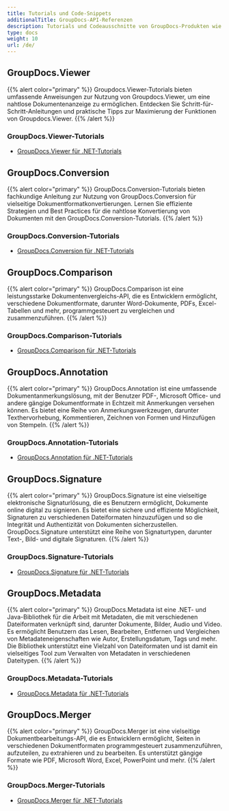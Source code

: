 ```yaml
---
title: Tutorials und Code-Snippets
additionalTitle: GroupDocs-API-Referenzen
description: Tutorials und Codeausschnitte von GroupDocs-Produkten wie GroupDocs.Viewer, GroupDocs.Annotation, GroupDocs.Conversion und anderen Produkten.
type: docs
weight: 10
url: /de/
---
```


## GroupDocs.Viewer
{{% alert color="primary" %}}
Groupdocs.Viewer-Tutorials bieten umfassende Anweisungen zur Nutzung von Groupdocs.Viewer, um eine nahtlose Dokumentenanzeige zu ermöglichen. Entdecken Sie Schritt-für-Schritt-Anleitungen und praktische Tipps zur Maximierung der Funktionen von Groupdocs.Viewer.
{{% /alert %}}

### GroupDocs.Viewer-Tutorials
- [GroupDocs.Viewer für .NET-Tutorials](../viewer/de/net/)


## GroupDocs.Conversion
{{% alert color="primary" %}}
GroupDocs.Conversion-Tutorials bieten fachkundige Anleitung zur Nutzung von GroupDocs.Conversion für vielseitige Dokumentformatkonvertierungen. Lernen Sie effiziente Strategien und Best Practices für die nahtlose Konvertierung von Dokumenten mit den GroupDocs.Conversion-Tutorials.
{{% /alert %}}

### GroupDocs.Conversion-Tutorials
- [GroupDocs.Conversion für .NET-Tutorials](../conversion/de/net/)


## GroupDocs.Comparison
{{% alert color="primary" %}}
GroupDocs.Comparison ist eine leistungsstarke Dokumentenvergleichs-API, die es Entwicklern ermöglicht, verschiedene Dokumentformate, darunter Word-Dokumente, PDFs, Excel-Tabellen und mehr, programmgesteuert zu vergleichen und zusammenzuführen.
{{% /alert %}}

### GroupDocs.Comparison-Tutorials
- [GroupDocs.Comparison für .NET-Tutorials](../comparison/de/net/)


## GroupDocs.Annotation
{{% alert color="primary" %}}
GroupDocs.Annotation ist eine umfassende Dokumentanmerkungslösung, mit der Benutzer PDF-, Microsoft Office- und andere gängige Dokumentformate in Echtzeit mit Anmerkungen versehen können. Es bietet eine Reihe von Anmerkungswerkzeugen, darunter Texthervorhebung, Kommentieren, Zeichnen von Formen und Hinzufügen von Stempeln.
{{% /alert %}}

### GroupDocs.Annotation-Tutorials
- [GroupDocs.Annotation für .NET-Tutorials](../annotation/de/net/)


## GroupDocs.Signature
{{% alert color="primary" %}}
GroupDocs.Signature ist eine vielseitige elektronische Signaturlösung, die es Benutzern ermöglicht, Dokumente online digital zu signieren. Es bietet eine sichere und effiziente Möglichkeit, Signaturen zu verschiedenen Dateiformaten hinzuzufügen und so die Integrität und Authentizität von Dokumenten sicherzustellen. GroupDocs.Signature unterstützt eine Reihe von Signaturtypen, darunter Text-, Bild- und digitale Signaturen.
{{% /alert %}}

### GroupDocs.Signature-Tutorials
- [GroupDocs.Signature für .NET-Tutorials](../signature/de/net/)


## GroupDocs.Metadata
{{% alert color="primary" %}}
GroupDocs.Metadata ist eine .NET- und Java-Bibliothek für die Arbeit mit Metadaten, die mit verschiedenen Dateiformaten verknüpft sind, darunter Dokumente, Bilder, Audio und Video. Es ermöglicht Benutzern das Lesen, Bearbeiten, Entfernen und Vergleichen von Metadateneigenschaften wie Autor, Erstellungsdatum, Tags und mehr. Die Bibliothek unterstützt eine Vielzahl von Dateiformaten und ist damit ein vielseitiges Tool zum Verwalten von Metadaten in verschiedenen Dateitypen.
{{% /alert %}}

### GroupDocs.Metadata-Tutorials
- [GroupDocs.Metadata für .NET-Tutorials](../metadata/de/net/)


## GroupDocs.Merger
{{% alert color="primary" %}}
GroupDocs.Merger ist eine vielseitige Dokumentbearbeitungs-API, die es Entwicklern ermöglicht, Seiten in verschiedenen Dokumentformaten programmgesteuert zusammenzuführen, aufzuteilen, zu extrahieren und zu bearbeiten. Es unterstützt gängige Formate wie PDF, Microsoft Word, Excel, PowerPoint und mehr.
{{% /alert %}}

### GroupDocs.Merger-Tutorials
- [GroupDocs.Merger für .NET-Tutorials](../merger/de/net/)